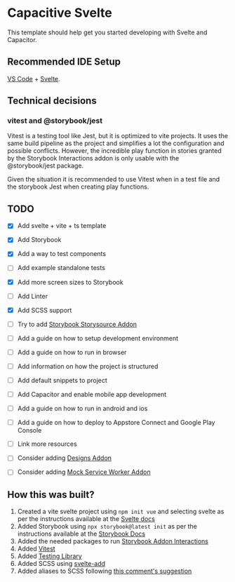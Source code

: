 # Capacitive Svelte

This template should help get you started developing with Svelte and Capacitor.

## Recommended IDE Setup

[VS Code](https://code.visualstudio.com/) + [Svelte](https://marketplace.visualstudio.com/items?itemName=svelte.svelte-vscode).

## Technical decisions

### vitest and @storybook/jest

Vitest is a testing tool like Jest, but it is optimized to vite projects. It uses the same build pipeline as the project and simplifies a lot the configuration and possible conflicts. However, the incredible play function in stories granted by the Storybook Interactions addon is only usable with the @storybook/jest package.

Given the situation it is recommended to use Vitest when in a test file and the storybook Jest when creating play functions.

## TODO

- [x] Add svelte + vite + ts template
- [x] Add Storybook
- [x] Add a way to test components
- [ ] Add example standalone tests
- [x] Add more screen sizes to Storybook
- [ ] Add Linter
- [x] Add SCSS support
- [ ] Try to add [Storybook Storysource Addon](https://storybook.js.org/addons/@storybook/addon-storysource)
- [ ] Add a guide on how to setup development environment
- [ ] Add a guide on how to run in browser
- [ ] Add information on how the project is structured
- [ ] Add default snippets to project
- [ ] Add Capacitor and enable mobile app development
- [ ] Add a guide on how to run in android and ios
- [ ] Add a guide on how to deploy to Appstore Connect and Google Play Console
- [ ] Link more resources
- [ ] Consider adding [Designs Addon](https://storybook.js.org/addons/storybook-addon-designs/)
- [ ] Consider adding [Mock Service Worker Addon](https://storybook.js.org/addons/msw-storybook-addon)


## How this was built?

1. Created a vite svelte project using `npm init vue` and selecting svelte as per the instructions available at the [Svelte docs](https://svelte.dev/docs#getting-started)
2. Added Storybook using `npx storybook@latest init` as per the instructions available at the [Storybook Docs](https://storybook.js.org/docs/svelte/get-started/install/)
3. Added the needed packages to run [Storybook Addon Interactions](https://storybook.js.org/addons/@storybook/addon-interactions/)
4. Added [Vitest](https://vitest.dev/config/)
5. Added [Testing Library](https://testing-library.com/docs/svelte-testing-library/setup)
6. Added SCSS using [svelte-add](https://github.com/svelte-add/scss)
7. Added aliases to SCSS following [this comment's suggestion](https://github.com/sveltejs/svelte-preprocess/issues/97#issuecomment-551842456)
